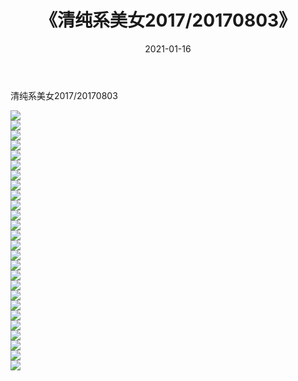 ﻿---
layout: post
title:  《清纯系美女2017/20170803》
date:   2021-01-16
img: http://pic.660000.xyz/1:/清纯系美女/2017/20170803/000.jpg
categories: [美女, 清纯, 唯美]
---

清纯系美女2017/20170803

 ![](http://pic.660000.xyz/1:/清纯系美女/2017/20170803/001.jpg) <br>![](http://pic.660000.xyz/1:/清纯系美女/2017/20170803/002.jpg) <br>![](http://pic.660000.xyz/1:/清纯系美女/2017/20170803/003.jpg) <br>![](http://pic.660000.xyz/1:/清纯系美女/2017/20170803/004.jpg) <br>![](http://pic.660000.xyz/1:/清纯系美女/2017/20170803/005.jpg) <br>![](http://pic.660000.xyz/1:/清纯系美女/2017/20170803/006.jpg) <br>![](http://pic.660000.xyz/1:/清纯系美女/2017/20170803/007.jpg) <br>![](http://pic.660000.xyz/1:/清纯系美女/2017/20170803/008.jpg) <br>![](http://pic.660000.xyz/1:/清纯系美女/2017/20170803/009.jpg) <br>![](http://pic.660000.xyz/1:/清纯系美女/2017/20170803/010.jpg) <br>![](http://pic.660000.xyz/1:/清纯系美女/2017/20170803/011.jpg) <br>![](http://pic.660000.xyz/1:/清纯系美女/2017/20170803/012.jpg) <br>![](http://pic.660000.xyz/1:/清纯系美女/2017/20170803/013.jpg) <br>![](http://pic.660000.xyz/1:/清纯系美女/2017/20170803/014.jpg) <br>![](http://pic.660000.xyz/1:/清纯系美女/2017/20170803/015.jpg) <br>![](http://pic.660000.xyz/1:/清纯系美女/2017/20170803/016.jpg) <br>![](http://pic.660000.xyz/1:/清纯系美女/2017/20170803/017.jpg) <br>![](http://pic.660000.xyz/1:/清纯系美女/2017/20170803/018.jpg) <br>![](http://pic.660000.xyz/1:/清纯系美女/2017/20170803/019.jpg) <br>![](http://pic.660000.xyz/1:/清纯系美女/2017/20170803/020.jpg) <br>![](http://pic.660000.xyz/1:/清纯系美女/2017/20170803/021.jpg) <br>![](http://pic.660000.xyz/1:/清纯系美女/2017/20170803/022.jpg) <br>![](http://pic.660000.xyz/1:/清纯系美女/2017/20170803/023.jpg) <br>![](http://pic.660000.xyz/1:/清纯系美女/2017/20170803/024.jpg) <br>![](http://pic.660000.xyz/1:/清纯系美女/2017/20170803/025.jpg) <br>![](http://pic.660000.xyz/1:/清纯系美女/2017/20170803/026.jpg) <br>